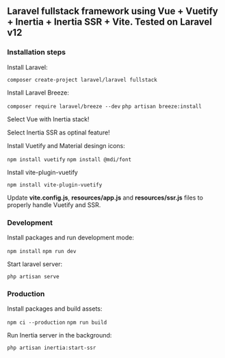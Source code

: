 <h2>Laravel fullstack framework using Vue + Vuetify + Inertia + Inertia SSR + Vite. Tested on Laravel v12</h2>

<h3>Installation steps</h3>

<p>Install Laravel:</p>
<code>composer create-project laravel/laravel fullstack</code>

<p>Install Laravel Breeze:</p>
<code>composer require laravel/breeze --dev</code>
<code>php artisan breeze:install</code>
<p>Select Vue with Inertia stack!</p>
<p>Select Inertia SSR as optinal feature!</p>

<p>Install Vuetify and Material desingn icons:</p>
<code>npm install vuetify</code>
<code>npm install @mdi/font</code>

<p>Install vite-plugin-vuetify</p>
<code>npm install vite-plugin-vuetify</code>

<p>Update <strong>vite.config.js</strong>, <strong>resources/app.js</strong> and <strong>resources/ssr.js</strong> files to properly handle Vuetify and SSR.</p>

<h3>Development</h3>

<p>Install packages and run development mode:</p>
<code>npm install</code>
<code>npm run dev</code>

<p>Start laravel server:</p>
<code>php artisan serve</code>

<h3>Production</h3>

<p>Install packages and build assets:</p>
<code>npm ci --production</code>
<code>npm run build</code>

<p>Run Inertia server in the background:</p>
<code>php artisan inertia:start-ssr</code>
